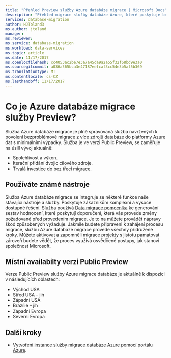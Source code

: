 ```yaml
---
title: "Přehled Preview služby Azure databáze migrace | Microsoft Docs"
description: "Přehled migrace služby databáze Azure, které poskytuje bezproblémové migrace z mnoha zdrojů databáze do platformy Azure Data."
services: database-migration
author: HJToland3
ms.author: jtoland
manager: 
ms.reviewer: 
ms.service: database-migration
ms.workload: data-services
ms.topic: article
ms.date: 11/17/2017
ms.openlocfilehash: cc4053ac2be7e3a7a45da9a2a55f32f68bd9e3a0
ms.sourcegitcommit: a036a565bca3e47187eefcaf3cc54e3b5af5b369
ms.translationtype: MT
ms.contentlocale: cs-CZ
ms.lasthandoff: 11/17/2017
---
```

# <a name="what-is-the-azure-database-migration-service-preview"></a>Co je Azure databáze migrace služby Preview?
Služba Azure databáze migrace je plně spravovaná služba navržených k povolení bezproblémové migrace z více zdrojů databáze do platformy Azure dat s minimálními výpadky. Služba je ve verzi Public Preview, se zaměřuje na úsilí vývoj aktuálně:

- Spolehlivost a výkon.
- Iterační přidání dvojic cílového zdroje.
- Trvalá investice do bez třecí migrace.

## <a name="use-familiar-tools"></a>Používáte známé nástroje
Služba Azure databáze migrace se integruje se některé funkce naše stávající nástroje a služby.  Poskytuje zákazníkům komplexní a vysoce dostupné řešení. Služba používá [Data migrace pomocníka](http://aka.ms/dma) ke generování sestav hodnocení, které poskytují doporučení, která vás provede změny požadované před provedením migrace. Je to na můžete provádět nápravy škod způsobených vyžaduje. Jakmile budete připraveni k zahájení procesu migrace, službu Azure databáze migrace provede všechny přidružené kroky. Můžete aktivovat a zapomněli migrace projekty s jistotu pamatovat zároveň budete vědět, že proces využívá osvědčené postupy, jak stanoví společnost Microsoft.

## <a name="regional-availabilty-during-public-preview"></a>Místní availabilty verzi Public Preview
Verze Public Preview služby Azure migrace databáze je aktuálně k dispozici v následujících oblastech:
- Východ USA
- Střed USA – jih
- Západní USA
- Brazílie – jih
- Západní Evropa
- Severní Evropa

## <a name="next-steps"></a>Další kroky
- [Vytvoření instance služby migrace databáze Azure pomocí portálu Azure](quickstart-create-data-migration-service-portal.md).
